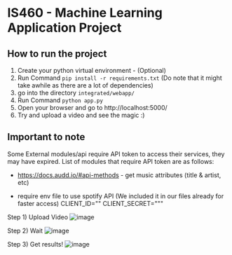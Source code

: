 # IS460 - Machine Learning Application Project

## How to run the project
1. Create your python virtual environment - (Optional)
2.  Run Command `` pip install -r requirements.txt `` (Do note that it might take awhile as there are a lot of dependencies)
3. go into the directory ``integrated/webapp/``
4. Run Command ``python app.py``
5. Open your browser and go to http://localhost:5000/
6. Try and upload a video and see the magic :)

## Important to note 
Some External modules/api require API token to access their services, they may have expired. List of modules that require API token are as follows:
- https://docs.audd.io/#api-methods - get music attributes (title & artist, etc)

- require env file to use spotify API (We included it in our files already for faster access)
CLIENT_ID=""
CLIENT_SECRET="""


Step 1) Upload Video
![image](https://user-images.githubusercontent.com/66168700/204093139-9b7645a5-cbcd-44c4-a297-4109a78e2dc8.png)


Step 2) Wait
![image](https://user-images.githubusercontent.com/66168700/204093148-6e517ebb-b6be-4145-ab7b-82f5f37882e5.png)


Step 3) Get results!
![image](https://user-images.githubusercontent.com/66168700/204093158-b2873d25-7cda-40c2-b35f-cc3ecdc471da.png)

